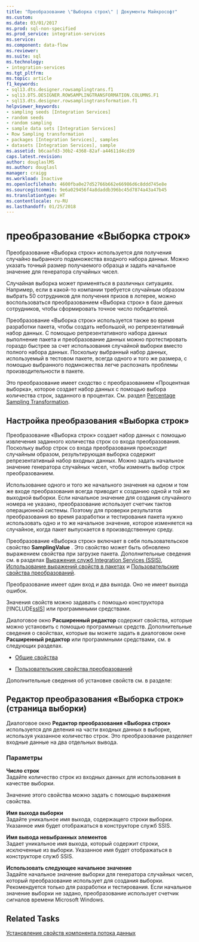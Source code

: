 ```yaml
---
title: "Преобразование \"Выборка строк\" | Документы Майкрософт"
ms.custom: 
ms.date: 03/01/2017
ms.prod: sql-non-specified
ms.prod_service: integration-services
ms.service: 
ms.component: data-flow
ms.reviewer: 
ms.suite: sql
ms.technology:
- integration-services
ms.tgt_pltfrm: 
ms.topic: article
f1_keywords:
- sql13.dts.designer.rowsamplingtrans.f1
- sql13.DTS.DESIGNER.ROWSAMPLINGTRANSFORMATION.COLUMNS.F1
- sql13.dts.designer.rowsamplingtransformation.f1
helpviewer_keywords:
- sampling seeds [Integration Services]
- random seeds
- random sampling
- sample data sets [Integration Services]
- Row Sampling transformation
- packages [Integration Services], samples
- datasets [Integration Services], sample
ms.assetid: b6caafd3-30b2-4368-82af-a44611d4cd39
caps.latest.revision: 
author: douglaslMS
ms.author: douglasl
manager: craigg
ms.workload: Inactive
ms.openlocfilehash: 4600fba0e27d52766b662e66986d6c8ddd745e8e
ms.sourcegitcommit: 9e6a029456f4a8daddb396bc45d7874a43a47b45
ms.translationtype: HT
ms.contentlocale: ru-RU
ms.lasthandoff: 01/25/2018
---
```

# <a name="row-sampling-transformation"></a>преобразование «Выборка строк»
  Преобразование «Выборка строк» используется для получения случайно выбранного подмножества входного набора данных. Можно указать точный размер получаемого образца и задать начальное значение для генератора случайных чисел.  
  
 Случайная выборка может применяться в различных ситуациях. Например, если в какой-то компании требуется случайным образом выбрать 50 сотрудников для получения призов в лотерее, можно воспользоваться преобразованием «Выборка строк» в базе данных сотрудников, чтобы сформировать точное число победителей.  
  
 Преобразование «Выборка строк» используется также во время разработки пакета, чтобы создать небольшой, но репрезентативный набор данных. С помощью репрезентативного набора данных выполнение пакета и преобразование данных можно протестировать гораздо быстрее за счет использования случайной выборки вместо полного набора данных. Поскольку выбранный набор данных, используемый в тестовом пакете, всегда одного и того же размера, с помощью выбранного подмножества легче распознать проблемы производительности в пакете.  
  
 Это преобразование имеет сходство с преобразованием «Процентная выборка», которое создает набор данных с помощью выбора количества строк, заданного в процентах. См. раздел [Percentage Sampling Transformation](../../../integration-services/data-flow/transformations/percentage-sampling-transformation.md).  
  
## <a name="configuring-the-row-sampling-transformation"></a>Настройка преобразования «Выборка строк»  
 Преобразование «Выборка строк» создает набор данных с помощью извлечения заданного количества строк со входа преобразования. Поскольку выбор строк со входа преобразования происходит случайным образом, результирующая выборка содержит репрезентативный набор входных данных. Можно задать начальное значение генератора случайных чисел, чтобы изменить выбор строк преобразованием.  
  
 Использование одного и того же начального значения на одном и том же входе преобразования всегда приводит к созданию одной и той же выходной выборки. Если начальное значение для создания случайного номера не указано, преобразование использует счетчик тактов операционной системы. Поэтому для проверки результатов преобразования во время разработки и тестирования пакета нужно использовать одно и то же начальное значение, которое изменяется на случайное, когда пакет выпускается в производственную среду.  
  
 Преобразование «Выборка строк» включает в себя пользовательское свойство **SamplingValue** . Это свойство может быть обновлено выражением свойства при загрузке пакета. Дополнительные сведения см. в разделах [Выражения служб Integration Services (SSIS)](../../../integration-services/expressions/integration-services-ssis-expressions.md), [Использование выражений свойств в пакетах](../../../integration-services/expressions/use-property-expressions-in-packages.md) и [Пользовательские свойства преобразований](../../../integration-services/data-flow/transformations/transformation-custom-properties.md).  
  
 Преобразование имеет один вход и два выхода. Оно не имеет выхода ошибок.  
  
 Значения свойств можно задавать с помощью конструктора [!INCLUDE[ssIS](../../../includes/ssis-md.md)] или программными средствами.  
  
 Диалоговое окно **Расширенный редактор** содержит свойства, которые можно установить с помощью программных средств. Дополнительные сведения о свойствах, которые вы можете задать в диалоговом окне **Расширенный редактор** или программными средствами, см. в следующих разделах.  
  
-   [Общие свойства](http://msdn.microsoft.com/library/51973502-5cc6-4125-9fce-e60fa1b7b796)  
  
-   [Пользовательские свойства преобразований](../../../integration-services/data-flow/transformations/transformation-custom-properties.md)  
  
 Дополнительные сведения об установке свойств см. в разделе:  
  
## <a name="row-sampling-transformation-editor-sampling-page"></a>Редактор преобразования «Выборка строк» (страница выборки)
  Диалоговое окно **Редактор преобразования «Выборка строк»** используется для деления на части входных данных в выборке, используя указанное количество строк. Это преобразование разделяет входные данные на два отдельных вывода.  
  
### <a name="options"></a>Параметры  
 **Число строк**  
 Задайте количество строк из входных данных для использования в качестве выборки.  
  
 Значение этого свойства можно задать с помощью выражения свойства.  
  
 **Имя выхода выборки**  
 Задайте уникальное имя выхода, содержащего строки выборки. Указанное имя будет отображаться в конструкторе служб SSIS.  
  
 **Имя вывода невыбранных элементов**  
 Задает уникальное имя выхода, который содержит строки, исключенные из выборки. Указанное имя будет отображаться в конструкторе служб SSIS.  
  
 **Использовать следующее начальное значение**  
 Задайте начальное значение выборки для генератора случайных чисел, который преобразование использует для создания выборки. Рекомендуется только для разработки и тестирования. Если начальное значение выборки не задано, преобразование использует счетчик сигналов времени Microsoft Windows.  
  
## <a name="related-tasks"></a>Related Tasks  
 [Установление свойств компонента потока данных](../../../integration-services/data-flow/set-the-properties-of-a-data-flow-component.md)  
  
  
